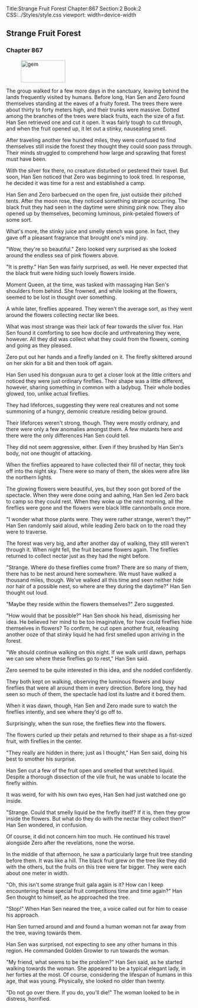 Title:Strange Fruit Forest 
Chapter:867 
Section:2 
Book:2 
CSS:../Styles/style.css 
viewport: width=device-width
  
## Strange Fruit Forest
### Chapter 867
  
<figure>
	<img src="../Images/gem.gif" alt="gem" id="gem" width="120" height="60" />
</figure>
  

  
The group walked for a few more days in the sanctuary, leaving behind the lands frequently visited by humans. Before long, Han Sen and Zero found themselves standing at the eaves of a fruity forest. The trees there were about thirty to forty meters high, and their trunks were massive. Dotted among the branches of the trees were black fruits, each the size of a fist. Han Sen retrieved one and cut it open. It was fairly tough to cut through, and when the fruit opened up, it let out a stinky, nauseating smell.

After traveling another few hundred miles, they were confused to find themselves still inside the forest they thought they could soon pass through. Their minds struggled to comprehend how large and sprawling that forest must have been.

With the silver fox there, no creature disturbed or pestered their travel. But soon, Han Sen noticed that Zero was beginning to look tired. In response, he decided it was time for a rest and established a camp.

Han Sen and Zero barbecued on the open fire, just outside their pitched tents. After the moon rose, they noticed something strange occurring. The black fruit they had seen in the daytime were shining pink now. They also opened up by themselves, becoming luminous, pink-petaled flowers of some sort.

What's more, the stinky juice and smelly stench was gone. In fact, they gave off a pleasant fragrance that brought one's mind joy.

"Wow, they're so beautiful." Zero looked very surprised as she looked around the endless sea of pink flowers above.

"It is pretty." Han Sen was fairly surprised, as well. He never expected that the black fruit were hiding such lovely flowers inside.

Moment Queen, at the time, was tasked with massaging Han Sen's shoulders from behind. She frowned, and while looking at the flowers, seemed to be lost in thought over something.

A while later, fireflies appeared. They weren't the average sort, as they went around the flowers collecting nectar like bees.

What was most strange was their lack of fear towards the silver fox. Han Sen found it comforting to see how docile and unthreatening they were, however. All they did was collect what they could from the flowers, coming and going as they pleased.

Zero put out her hands and a firefly landed on it. The firefly skittered around on her skin for a bit and then took off again.

Han Sen used his dongxuan aura to get a closer look at the little critters and noticed they were just ordinary fireflies. Their shape was a little different, however, sharing something in common with a ladybug. Their whole bodies glowed, too, unlike actual fireflies.

They had lifeforces, suggesting they were real creatures and not some summoning of a hungry, demonic creature residing below ground.

Their lifeforces weren't strong, though. They were mostly ordinary, and there were only a few anomalies amongst them. A few mutants here and there were the only differences Han Sen could tell.

They did not seem aggressive, either. Even if they brushed by Han Sen's body, not one thought of attacking.

When the fireflies appeared to have collected their fill of nectar, they took off into the night sky. There were so many of them, the skies were afire like the northern lights.

The glowing flowers were beautiful, yes, but they soon got bored of the spectacle. When they were done ooing and aahing, Han Sen led Zero back to camp so they could rest. When they woke up the next morning, all the fireflies were gone and the flowers were black little cannonballs once more.

"I wonder what those plants were. They were rather strange, weren't they?" Han Sen randomly said aloud, while leading Zero back on to the road they were to traverse.

The forest was very big, and after another day of walking, they still weren't through it. When night fell, the fruit became flowers again. The fireflies returned to collect nectar just as they had the night before.

"Strange. Where do these fireflies come from? There are so many of them, there has to be nest around here somewhere. We must have walked a thousand miles, though. We've walked all this time and seen neither hide nor hair of a possible nest, so where are they during the daytime?" Han Sen thought out loud.

"Maybe they reside within the flowers themselves?" Zero suggested.

"How would that be possible?" Han Sen shook his head, dismissing her idea. He believed her mind to be too imaginative, for how could fireflies hide themselves in flowers? To confirm, he cut open another fruit, releasing another ooze of that stinky liquid he had first smelled upon arriving in the forest.

"We should continue walking on this night. If we walk until dawn, perhaps we can see where these fireflies go to rest," Han Sen said.

Zero seemed to be quite interested in this idea, and she nodded confidently.

They both kept on walking, observing the luminous flowers and busy fireflies that were all around them in every direction. Before long, they had seen so much of them, the spectacle had lost its lustre and it bored them.

When it was dawn, though, Han Sen and Zero made sure to watch the fireflies intently, and see where they'd go off to.

Surprisingly, when the sun rose, the fireflies flew into the flowers.

The flowers curled up their petals and returned to their shape as a fist-sized fruit, with fireflies in the center.

"They really are hidden in there; just as I thought," Han Sen said, doing his best to smother his surprise.

Han Sen cut a few of the fruit open and smelled that wretched liquid. Despite a thorough dissection of the vile fruit, he was unable to locate the firefly within.

It was weird, for with his own two eyes, Han Sen had just watched one go inside.

"Strange. Could that smelly liquid be the firefly itself? If it is, then they grow inside the flowers. But what do they do with the nectar they collect then?" Han Sen wondered, in confusion.

Of course, it did not concern him too much. He continued his travel alongside Zero after the revelations, none the worse.

In the middle of that afternoon, he saw a particularly large fruit tree standing before them. It was like a hill. The black fruit grew on the tree like they did with the others, but the fruits on this tree were far bigger. They were each about one meter in width.

"Oh, this isn't some strange fruit gala again is it? How can I keep encountering these special fruit competitions time and time again?" Han Sen thought to himself, as he approached the tree.

"Stop!" When Han Sen neared the tree, a voice called out for him to cease his approach.

Han Sen turned around and and found a human woman not far away from the tree, waving towards them.

Han Sen was surprised, not expecting to see any other humans in this region. He commanded Golden Growler to run towards the woman.

"My friend, what seems to be the problem?" Han Sen said, as he started walking towards the woman. She appeared to be a typical elegant lady, in her forties at the most. Of course, considering the lifespan of humans in this age, that was young. Physically, she looked no older than twenty.

"Do not go over there. If you do, you'll die!" The woman looked to be in distress, horrified.